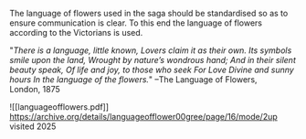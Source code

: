 The language of flowers used in the saga should be standardised so as to ensure communication is clear. To this end the language of flowers according to the Victorians is used.


"_There is a language, little known, 
Lovers claim it as their own._
_Its symbols smile upon the land,_
_Wrought by nature’s wondrous hand;_
_And in their silent beauty speak,_
_Of life and joy, to those who seek_
_For Love Divine and sunny hours_
_In the language of the flowers._"
–The Language of Flowers, London, 1875

![[languageofflowers.pdf]]
https://archive.org/details/languageofflower00gree/page/16/mode/2up visited 2025